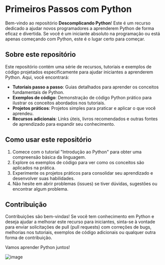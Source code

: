 # Primeiros Passos com Python

Bem-vindo ao repositório **Descomplicando Python**! Este é um recurso dedicado a ajudar novos programadores a aprenderem Python de forma eficaz e divertida. Se você é um iniciante absoluto na programação ou está apenas começando com Python, este é o lugar certo para começar.

## Sobre este repositório

Este repositório contém uma série de recursos, tutoriais e exemplos de código projetados especificamente para ajudar iniciantes a aprenderem Python. Aqui, você encontrará:

- **Tutoriais passo a passo**: Guias detalhados para aprender os conceitos fundamentais de Python.
- **Exemplos de código**: Demonstração de código Python prático para ilustrar os conceitos abordados nos tutoriais.
- **Projetos práticos**: Projetos simples para praticar e aplicar o que você aprendeu.
- **Recursos adicionais**: Links úteis, livros recomendados e outras fontes de aprendizado para expandir seu conhecimento.

## Como usar este repositório

1. Comece com o tutorial "Introdução ao Python" para obter uma compreensão básica da linguagem.
2. Explore os exemplos de código para ver como os conceitos são aplicados na prática.
3. Experimente os projetos práticos para consolidar seu aprendizado e desenvolver suas habilidades.
4. Não hesite em abrir problemas (issues) se tiver dúvidas, sugestões ou encontrar algum problema.

## Contribuição

Contribuições são bem-vindas! Se você tem conhecimento em Python e deseja ajudar a melhorar este recurso para iniciantes, sinta-se à vontade para enviar solicitações de pull (pull requests) com correções de bugs, melhorias nos tutoriais, exemplos de código adicionais ou qualquer outra forma de contribuição.

Vamos aprender Python juntos!



![image](https://github.com/daniirocca/descomplicando-python/assets/117545155/a363c0b9-c410-4d6b-817d-ab85ceb39491)
